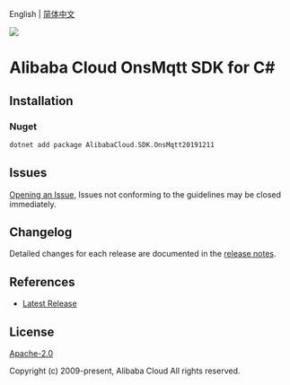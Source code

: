 English | [简体中文](README-CN.md)

![](https://aliyunsdk-pages.alicdn.com/icons/AlibabaCloud.svg)

# Alibaba Cloud OnsMqtt SDK for C#

## Installation

### Nuget

```bash
dotnet add package AlibabaCloud.SDK.OnsMqtt20191211
```

## Issues

[Opening an Issue](https://github.com/aliyun/alibabacloud-csharp-sdk/issues/new), Issues not conforming to the guidelines may be closed immediately.

## Changelog

Detailed changes for each release are documented in the [release notes](./ChangeLog.md).

## References

* [Latest Release](https://github.com/aliyun/alibabacloud-csharp-sdk/)

## License

[Apache-2.0](http://www.apache.org/licenses/LICENSE-2.0)

Copyright (c) 2009-present, Alibaba Cloud All rights reserved.
